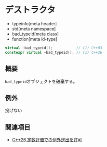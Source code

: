 # デストラクタ
* typeinfo[meta header]
* std[meta namespace]
* bad_typeid[meta class]
* function[meta id-type]

```cpp
virtual ~bad_typeid();           // (1) C++03
constexpr virtual ~bad_typeid(); // (1) C++26
```

## 概要
`bad_typeid`オブジェクトを破棄する。


## 例外
投げない


## 関連項目
- [C++26 定数評価での例外送出を許可](/lang/cpp26/allowing_exception_throwing_in_constant-evaluation.md)
